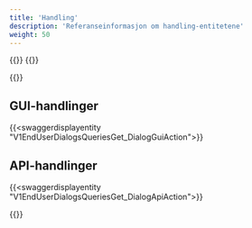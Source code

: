 ```yaml
---
title: 'Handling'
description: 'Referanseinformasjon om handling-entitetene'
weight: 50
---
```


{{<dialogportenswaggerselector>}}
{{<swaggerload>}}

{{<notyetwritten>}}


## GUI-handlinger

{{<swaggerdisplayentity "V1EndUserDialogsQueriesGet_DialogGuiAction">}}

## API-handlinger

{{<swaggerdisplayentity "V1EndUserDialogsQueriesGet_DialogApiAction">}}

{{<children />}}